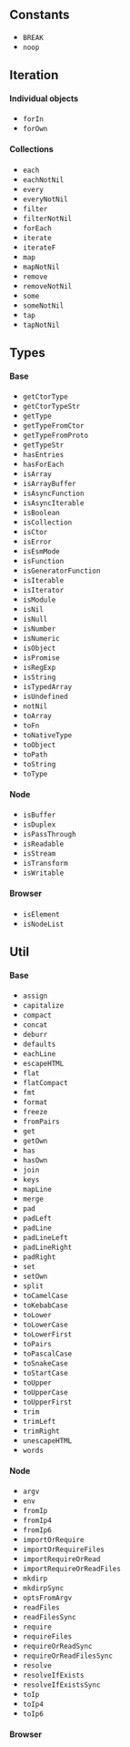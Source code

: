 ## Constants
* `BREAK`
* `noop`

## Iteration
#### Individual objects
* `forIn`
* `forOwn`
#### Collections
* `each`
* `eachNotNil`
* `every`
* `everyNotNil`
* `filter`
* `filterNotNil`
* `forEach`
* `iterate`
* `iterateF`
* `map`
* `mapNotNil`
* `remove`
* `removeNotNil`
* `some`
* `someNotNil`
* `tap`
* `tapNotNil`

## Types
#### Base
* `getCtorType`
* `getCtorTypeStr`
* `getType`
* `getTypeFromCtor`
* `getTypeFromProto`
* `getTypeStr`
* `hasEntries`
* `hasForEach`
* `isArray`
* `isArrayBuffer`
* `isAsyncFunction`
* `isAsyncIterable`
* `isBoolean`
* `isCollection`
* `isCtor`
* `isError`
* `isEsmMode`
* `isFunction`
* `isGeneratorFunction`
* `isIterable`
* `isIterator`
* `isModule`
* `isNil`
* `isNull`
* `isNumber`
* `isNumeric`
* `isObject`
* `isPromise`
* `isRegExp`
* `isString`
* `isTypedArray`
* `isUndefined`
* `notNil`
* `toArray`
* `toFn`
* `toNativeType`
* `toObject`
* `toPath`
* `toString`
* `toType`
#### Node
* `isBuffer`
* `isDuplex`
* `isPassThrough`
* `isReadable`
* `isStream`
* `isTransform`
* `isWritable`
#### Browser
* `isElement`
* `isNodeList`

## Util
#### Base
* `assign`
* `capitalize`
* `compact`
* `concat`
* `deburr`
* `defaults`
* `eachLine`
* `escapeHTML`
* `flat`
* `flatCompact`
* `fmt`
* `format`
* `freeze`
* `fromPairs`
* `get`
* `getOwn`
* `has`
* `hasOwn`
* `join`
* `keys`
* `mapLine`
* `merge`
* `pad`
* `padLeft`
* `padLine`
* `padLineLeft`
* `padLineRight`
* `padRight`
* `set`
* `setOwn`
* `split`
* `toCamelCase`
* `toKebabCase`
* `toLower`
* `toLowerCase`
* `toLowerFirst`
* `toPairs`
* `toPascalCase`
* `toSnakeCase`
* `toStartCase`
* `toUpper`
* `toUpperCase`
* `toUpperFirst`
* `trim`
* `trimLeft`
* `trimRight`
* `unescapeHTML`
* `words`
#### Node
* `argv`
* `env`
* `fromIp`
* `fromIp4`
* `fromIp6`
* `importOrRequire`
* `importOrRequireFiles`
* `importRequireOrRead`
* `importRequireOrReadFiles`
* `mkdirp`
* `mkdirpSync`
* `optsFromArgv`
* `readFiles`
* `readFilesSync`
* `require`
* `requireFiles`
* `requireOrReadSync`
* `requireOrReadFilesSync`
* `resolve`
* `resolveIfExists`
* `resolveIfExistsSync`
* `toIp`
* `toIp4`
* `toIp6`
#### Browser
